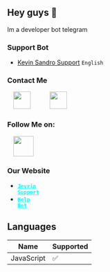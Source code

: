 <h2>Hey guys 👋</h2>
Im a developer bot telegram

<h3>Support Bot</h3>

- <a href="https://t.me/KevinSandroBot">Kevin Sandro Support</a> <code>English</code>

<h3>Contact Me</h3>
<a href="https://t.me/jevringarmindo" style="margin-left: 1em; margin-right: 1em;" target="_blank"><img alt="" data-original-height="256" data-original-width="256" height="40" src="https://lh3.googleusercontent.com/-557qJ5NxbxM/YZPFuYO8_OI/AAAAAAAABa8/Xr75V5MIaVwWTTguPSyDvGDrJ9gdYu7zACLcBGAsYHQ/image.png" width="40" /></a>&nbsp; &nbsp;&nbsp;<a href="mailto:support@jevrinsupport.ml" style="margin-left: 1em; margin-right: 1em;" target="_blank" title="Contact me in Email"><img alt="" data-original-height="256" data-original-width="256" height="40" src="https://lh3.googleusercontent.com/-4Epp_GA_gFs/YZPFp0dgxNI/AAAAAAAABa4/xuYN4mtssS0a2qgxgIyoDL7OQS2mc_cLgCLcBGAsYHQ/image.png" width="40" /></a></div></div><br /></div></div></div></div><div class="separator" style="clear: both;" title="Contact me in Telegram"></div><div class="separator" style="clear: both;"><a href="https://t.me/jevringarmindo" target="_blank"></a></div></div>
<h3>Follow Me on:</h3>
<a href="https://instagram.com/rehan_m853.id" style="margin-left: 1em; margin-right: 1em;" target="_blank" title="Follow me on Instagram"><img alt="" data-original-height="128" data-original-width="128" height="47" src="https://lh3.googleusercontent.com/-x6JX4MxQvU4/YZTGckW-HWI/AAAAAAAABbE/UnEs7eyz398mvW2iKP3Q46_PbgCQoRCHQCLcBGAsYHQ/w47-h47/image.png" width="47" /></a></div>
<h3>Our Website</h3>

- <code><b><a href="https://www.jevrinsupport.ml" style="color: #01ffff;" target="blank_">Jevrin Support</a></b></code>
- <code><b><a href="https://www.jgchhelpbot.cf" style="color: #01ffff;" target="blank_">Help Bot</a></b></code>

## Languages
| Name       | Supported          |
| ---------  | ------------------ |
| JavaScript | :white_check_mark: |
